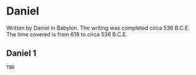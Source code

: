 # Daniel

Written by Daniel in Babylon. The writing was completed circa 536 B.C.E. The time covered is from 618 to circa 536 B.C.E.

## Daniel 1

```
TBD
```



